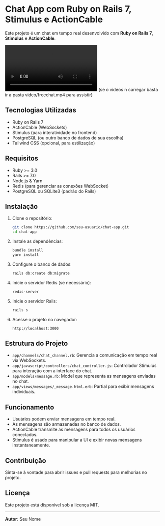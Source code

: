 # Chat App com Ruby on Rails 7, Stimulus e ActionCable

Este projeto é um chat em tempo real desenvolvido com **Ruby on Rails 7**, **Stimulus** e **ActionCable**.

![Demonstração do Chat](videos/freechat.mp4) 
(se o videos n carregar basta ir a pasta video/freechat.mp4 para assistir)

## Tecnologias Utilizadas
- Ruby on Rails 7
- ActionCable (WebSockets)
- Stimulus (para interatividade no frontend)
- PostgreSQL (ou outro banco de dados de sua escolha)
- Tailwind CSS (opcional, para estilização)

## Requisitos
- Ruby >= 3.0
- Rails >= 7.0
- Node.js & Yarn
- Redis (para gerenciar as conexões WebSocket)
- PostgreSQL ou SQLite3 (padrão do Rails)

## Instalação
1. Clone o repositório:
   ```sh
   git clone https://github.com/seu-usuario/chat-app.git
   cd chat-app
   ```
2. Instale as dependências:
   ```sh
   bundle install
   yarn install
   ```
3. Configure o banco de dados:
   ```sh
   rails db:create db:migrate
   ```
4. Inicie o servidor Redis (se necessário):
   ```sh
   redis-server
   ```
5. Inicie o servidor Rails:
   ```sh
   rails s
   ```
6. Acesse o projeto no navegador:
   ```
   http://localhost:3000
   ```

## Estrutura do Projeto
- `app/channels/chat_channel.rb`: Gerencia a comunicação em tempo real via WebSockets.
- `app/javascript/controllers/chat_controller.js`: Controlador Stimulus para interação com a interface do chat.
- `app/models/message.rb`: Model que representa as mensagens enviadas no chat.
- `app/views/messages/_message.html.erb`: Partial para exibir mensagens individuais.

## Funcionamento
- Usuários podem enviar mensagens em tempo real.
- As mensagens são armazenadas no banco de dados.
- ActionCable transmite as mensagens para todos os usuários conectados.
- Stimulus é usado para manipular a UI e exibir novas mensagens instantaneamente.

## Contribuição
Sinta-se à vontade para abrir issues e pull requests para melhorias no projeto.

## Licença
Este projeto está disponível sob a licença MIT.

---

**Autor:** Seu Nome

